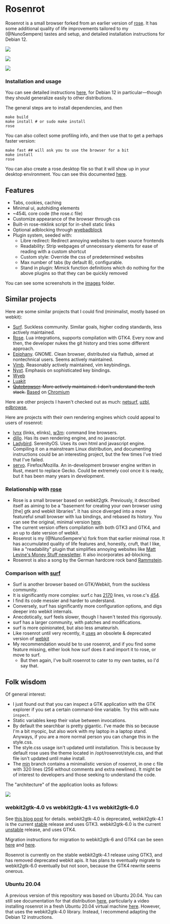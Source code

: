 # Rosenrot

Rosenrot is a small browser forked from an earlier version of [rose](https://github.com/mini-rose/rose). It has some additional quality of life improvements tailored to my (@NunoSempere) tastes and setup, and detailed installation instructions for Debian 12.

![](https://raw.githubusercontent.com/NunoSempere/rosenrot-browser/master/images/3-init.png)

![](https://raw.githubusercontent.com/NunoSempere/rosenrot-browser/master/images/7-hello-world-search.png)

![](https://raw.githubusercontent.com/NunoSempere/rosenrot-browser/master/images/6-multiple-tabs.png)

### Installation and usage

You can see detailed instructions [here](./user-scripts/debian-12/install-with-dependencies.sh), for Debian 12 in particular—though they should generalize easily to other distributions. 

The general steps are to install dependencies, and then

```
make build
make install # or sudo make install
rose
```

You can also collect some profiling info, and then use that to get a perhaps faster version:

```
make fast ## will ask you to use the browser for a bit
make install
rose
```

You can also create a rose.desktop file so that it will show up in your desktop environment. You can see this documented [here](./user-scripts/debian-12/install-with-dependencies.sh).

## Features

- Tabs, cookies, caching
- Minimal ui, autohiding elements
- ~454L core code (the rose.c file)
- Customize appearance of the browser through css
- Built-in rose-mklink script for in-shell static links
- Optional adblocking through [wyebadblock](https://github.com/jun7/wyebadblock)
- Plugin system, seeded with:
  - Libre redirect: Redirect annoying websites to open source frontends
  - Readability: Strip webpages of unnecessary elements for ease of reading with a custom shortcut
  - Custom style: Override the css of predetermined websites
  - Max number of tabs (by default 8), configurable.
  - Stand in plugin: Mimick function definitions which do nothing for the above plugins so that they can be quickly removed

You can see some screenshots in the [images](./images) folder.

## Similar projects

Here are some similar projects that I could find (minimalist, mostly based on webkit):

- [Surf](https://git.suckless.org/surf/). Suckless community. Similar goals, higher coding standards, less actively maintained.
- [Rose](https://github.com/mini-rose/rose-browser). Lua integrations, supports compilation with GTK4. Every now and then, the developer nukes the git history and tries some different approach.
- [Epiphany](https://gitlab.gnome.org/GNOME/epiphany). GNOME. Clean browser, distributed via flathub, aimed at nontechnical users. Seems actively maintained.
- [Vimb](https://github.com/fanglingsu/vimb). Reasonably actively maintained, vim keybindings.
- [Nyxt](https://github.com/atlas-engineer/nyxt). Emphasis on sophisticated key bindings. 
- [Wyeb](https://github.com/jun7/wyeb)
- [Luakit](https://github.com/luakit/luakit)
- ~~[Qutebrowser](https://github.com/qutebrowser/qutebrowser). More actively maintained. I don't understand the tech stack.~~ [Based](https://github.com/qutebrowser/qutebrowser/blob/main/doc/faq.asciidoc) on [Chromium](https://wiki.qt.io/QtWebEngine)

Here are other projects I haven't checked out as much: [netsurf](https://www.netsurf-browser.org/), [uzbl](https://www.uzbl.org/), [edbrowse](https://github.com/CMB/edbrowse), 

Here are projects with their own rendering engines which could appeal to users of rosenrot:

- [lynx](https://lynx.invisible-island.net/) (links, elinks), [w3m](https://w3m.sourceforge.net/): command line browsers.
- [dillo](https://github.com/dillo-browser/dillo/). Has its own rendering engine, and no javascript.
- [Ladybird](https://github.com/SerenityOS/serenity/tree/master/Ladybird). SerenityOS. Uses its own html and javascript engine. Compiling it on a mainstream Linux distribution, and documenting instructions could be an interesting project, but the few times I've tried that I've failed.
- [servo](https://github.com/servo/servo). Firefox/Mozilla. An in-development browser engine written in Rust, meant to replace Gecko. Could be extremely cool once it is ready, but it has been many years in development.

### Relationship with [rose](https://github.com/mini-rose/rose)

- Rose is a small browser based on webkit2gtk. Previously, it described itself as aiming to be a "basement for creating your own browser using [the] gtk and webkit libraries". It has since diverged into a more featureful small browser with lua bindings, and rebased its history. You can see the original, minimal version [here](https://github.com/NunoSempere/rosenrot-browser/blob/a45d1c70f58586fed97df70650e5d066b73d0a0d/rose.c).
- The current version offers compilation with both GTK3 and GTK4, and an up to date version of webkit.
- Rosenrot is my (@NunoSempere's) fork from that earlier minimal rose. It has accumulated quality of life features and, honestly, cruft, that I like, like a "readability" plugin that simplifies annoying websites like [Matt Levine's Money Stuff newsletter](https://www.bloomberg.com/opinion/articles/2022-10-18/matt-levine-s-money-stuff-credit-suisse-was-a-reverse-meme-stock). It also incorporates ad-blocking.
- Rosenrot is also a song by the German hardcore rock band [Rammstein](https://www.youtube.com/watch?v=af59U2BRRAU).

### Comparison with [surf](https://git.suckless.org/surf/file/surf.c.html)

- Surf is another browser based on GTK/Webkit, from the suckless community. 
- It is significantly more complex: surf.c has [2170](https://git.suckless.org/surf/file/surf.c.html) lines, vs rose.c's [454](https://git.nunosempere.com/open.source/rosenrot/src/branch/master/rose.c).
- I find its code messier and harder to understand.
- Conversely, surf has significantly more configuration options, and digs deeper into webkit internals.
- Anecdotically, surf feels slower, though I haven't tested this rigorously.
- surf has a larger community, with patches and modifications.
- surf is more opinionated, but also less amateurish.
- Like rosenrot until very recently, it [uses](https://git.suckless.org/surf/file/config.mk.html#l15) an obsolete & deprecated version of [webkit](https://blogs.gnome.org/mcatanzaro/2023/03/21/webkitgtk-api-for-gtk-4-is-now-stable/)
- My recommendation would be to use rosenrot, and if you find some feature missing, either look how surf does it and import it to rose, or move to surf.
  - But then again, I've built rosenrot to cater to my own tastes, so I'd say that.

## Folk wisdom

Of general interest:

- I just found out that you can inspect a GTK application with the GTK explorer if you set a certain command-line variable. Try this with `make inspect`.
- Static variables keep their value between invocations.
- By default the searchbar is pretty gigantic. I've made this so because I'm a bit myopic, but also work with my laptop in a laptop stand. Anyways, if you are a more normal person you can change this in the style.css.
- The style.css usage isn't updated until installation. This is because by default rose uses the theme located in /opt/rosenrot/style.css, and that file isn't updated until make install.
- The [min](https://git.nunosempere.com/open.source/rosenrot/src/branch/min) branch contains a minimalistic version of rosenrot, in one c file with 320 lines (256 without comments and extra newlines). It might be of interest to developers and those seeking to understand the code.

The "architecture" of the application looks as follows:

![](https://raw.githubusercontent.com/NunoSempere/rosenrot-browser/master/images/0-architecture.png)

### webkit2gtk-4.0 vs webkit2gtk-4.1 vs webkit2gtk-6.0

See [this blog post](https://blogs.gnome.org/mcatanzaro/2023/03/21/webkitgtk-api-for-gtk-4-is-now-stable/) for details. webkit2gtk-4.0  is deprecated, webkit2gtk-4.1 is the current [stable](https://webkitgtk.org/reference/webkit2gtk/stable/index.html) release and uses GTK3. webkit2gtk-6.0 is the current [unstable](https://webkitgtk.org/reference/webkitgtk/unstable/index.html) release, and uses GTK4.

Migration instructions for migration to webkit2gtk-6 and GTK4 can be seen [here](https://github.com/WebKit/WebKit/blob/ed1422596dce5ff012e64a38faf402ac1674fc7e/Source/WebKit/gtk/migrating-to-webkitgtk-6.0.md) and [here](https://docs.gtk.org/gtk4/migrating-3to4.html).

Rosenrot is currently on the stable webkit2gtk-4.1 release using GTK3, and has removed deprecated webkit apis. It has plans to eventually migrate to webkit2gtk-6.0 eventually but not soon, because the GTK4 rewrite seems onerous.

### Ubuntu 20.04

A previous version of this repository was based on Ubuntu 20.04. You can still see documentation for that distribution [here](https://git.nunosempere.com/open.source/rosenrot/src/commit/8a1e0be30df52d5a21109297fd5bbc20efec1b3b), particularly a video installing rosenrot in a fresh Ubuntu 20.04 virtual machine [here](https://video.nunosempere.com/w/t3oAvJLPHTSAMViQ6zbwTV). However, that uses the webkit2gtk-4.0 library. Instead, I recommend adapting the Debian 12 instructions.

